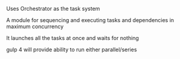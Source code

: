 Uses Orchestrator as the task system

A module for sequencing and executing tasks and dependencies in maximum concurrency

It launches all the tasks at once and waits for nothing

gulp 4 will provide ability to run either parallel/series
